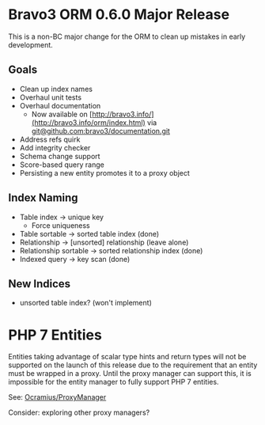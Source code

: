Bravo3 ORM 0.6.0 Major Release
==============================
This is a non-BC major change for the ORM to clean up mistakes in early development.

Goals
-----
* Clean up index names
* Overhaul unit tests
* Overhaul documentation
    * Now available on [http://bravo3.info/](http://bravo3.info/orm/index.html) via 
      [git@github.com:bravo3/documentation.git](https://github.com/bravo3/documentation)
* Address refs quirk
* Add integrity checker
* Schema change support
* Score-based query range
* Persisting a new entity promotes it to a proxy object

Index Naming
------------
* Table index -> unique key
    * Force uniqueness
* Table sortable -> sorted table index (done)
* Relationship -> [unsorted] relationship (leave alone)
* Relationship sortable -> sorted relationship index (done)
* Indexed query -> key scan (done)

New Indices
-----------
* unsorted table index? (won't implement)

PHP 7 Entities
==============
Entities taking advantage of scalar type hints and return types will not be supported on the launch of this release due
to the requirement that an entity must be wrapped in a proxy. Until the proxy manager can support this, it is impossible
for the entity manager to fully support PHP 7 entities.

See: [Ocramius/ProxyManager](https://github.com/Ocramius/ProxyManager/issues/240)

Consider: exploring other proxy managers?
